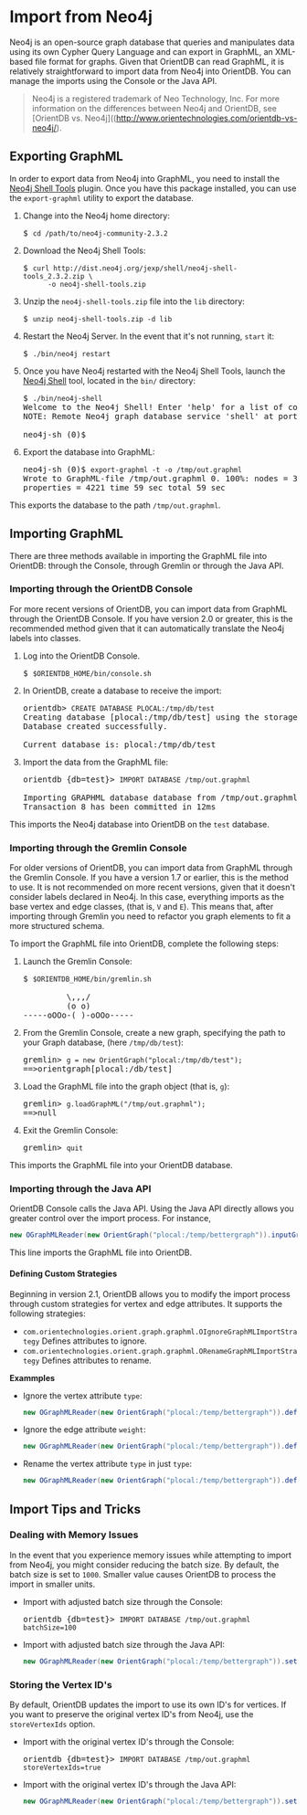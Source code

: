 # Import from Neo4j

Neo4j is an open-source graph database that queries and manipulates data using its own Cypher Query Language and can export in GraphML, an XML-based file format for graphs.  Given that OrientDB can read GraphML, it is relatively straightforward to import data from Neo4j into OrientDB.  You can manage the imports using the Console or the Java API.

>Neo4j is a registered trademark of Neo Technology, Inc.  For more information on the differences between Neo4j and OrientDB, see [OrientDB vs. Neo4j]((http://www.orientechnologies.com/orientdb-vs-neo4j/).



## Exporting GraphML

In order to export data from Neo4j into GraphML, you need to install the [Neo4j Shell Tools](https://github.com/jexp/neo4j-shell-tools) plugin.  Once you have this package installed, you can use the `export-graphml` utility to export the database.

1. Change into the Neo4j home directory:

   <pre>
   $ <code class="lang-sql userinput">cd /path/to/neo4j-community-2.3.2</code>
   </pre>
   
1. Download the Neo4j Shell Tools:

   <pre>
   $ <code class="lang-sh userinput">curl http://dist.neo4j.org/jexp/shell/neo4j-shell-tools_2.3.2.zip \
         -o neo4j-shell-tools.zip</code>
   </pre>
   
1. Unzip the `neo4j-shell-tools.zip` file into the `lib` directory:

   <pre>
   $ <code class="lang-sh userinput">unzip neo4j-shell-tools.zip -d lib</code>
   </pre>
   
1. Restart the Neo4j Server.  In the event that it's not running, `start` it:

   <pre>
   $ <code class="lang-sh userinput">./bin/neo4j restart</code>
   </pre>
   
1. Once you have Neo4j restarted with the Neo4j Shell Tools, launch the [Neo4j Shell](http://docs.neo4j.org/chunked/stable/shell.html) tool, located in the `bin/` directory:

   <pre>
   $ <code class="lang-sh userinput">./bin/neo4j-shell</code>
   Welcome to the Neo4j Shell! Enter 'help' for a list of commands
   NOTE: Remote Neo4j graph database service 'shell' at port 1337

   neo4j-sh (0)$
   </pre>

1. Export the database into GraphML:

   <pre>
   neo4j-sh (0)$ <code class="lang-sh userinput">export-graphml -t -o /tmp/out.graphml</code>
   Wrote to GraphML-file /tmp/out.graphml 0. 100%: nodes = 302 rels = 834
   properties = 4221 time 59 sec total 59 sec
   </pre>
   
This exports the database to the path `/tmp/out.graphml`.




## Importing GraphML

There are three methods available in importing the GraphML file into OrientDB: through the Console, through Gremlin or through the Java API.

### Importing through the OrientDB Console

For more recent versions of OrientDB, you can import data from GraphML through the OrientDB Console.  If you have version 2.0 or greater, this is the recommended method given that it can automatically translate the Neo4j labels into classes.

1. Log into the OrientDB Console.

   <pre>
   $ <code class="lang-sh userinput">$ORIENTDB_HOME/bin/console.sh</code>
   </pre>
   
1. In OrientDB, create a database to receive the import:

   <pre>
   orientdb> <code class="lang-sql userinput">CREATE DATABASE PLOCAL:/tmp/db/test</code>
   Creating database [plocal:/tmp/db/test] using the storage type [plocal]...
   Database created successfully.

   Current database is: plocal:/tmp/db/test
   </pre>

1. Import the data from the GraphML file:

   <pre>
   orientdb {db=test}> <code class="lang-sql userinput">IMPORT DATABASE /tmp/out.graphml</code>
   
   Importing GRAPHML database database from /tmp/out.graphml...
   Transaction 8 has been committed in 12ms
   </pre>

This imports the Neo4j database into OrientDB on the `test` database.



### Importing through the Gremlin Console

For older versions of OrientDB, you can import data from GraphML through the Gremlin Console.  If you have a version 1.7 or earlier, this is the method to use.  It is not recommended on more recent versions, given that it doesn't consider labels declared in Neo4j.  In this case, everything imports as the base vertex and edge classes, (that is, `V` and `E`).  This means that, after importing through Gremlin you need to refactor you graph elements to fit a more structured schema.

To import the GraphML file into OrientDB, complete the following steps:

1. Launch the Gremlin Console:

   <pre>
   $ <code class="lang-sh userinput">$ORIENTDB_HOME/bin/gremlin.sh</code>
   
            \,,,/
            (o o)
   -----oOOo-(_)-oOOo-----
   </pre>

1. From the Gremlin Console, create a new graph, specifying the path to your Graph database, (here `/tmp/db/test`):

   <pre>
   gremlin> <code class="lang-js userinput">g = new OrientGraph("plocal:/tmp/db/test");</code>
   ==>orientgraph[plocal:/db/test]
   </pre>
   
1. Load the GraphML file into the graph object (that is, `g`):

   <pre>
   gremlin> <code class="lang-js userinput">g.loadGraphML("/tmp/out.graphml");</code>
   ==>null
   </pre>
   
1. Exit the Gremlin Console:

   <pre>
   gremlin> <code class="lang-js userinput">quit</code>
   </pre>

This imports the GraphML file into your OrientDB database.



### Importing through the Java API

OrientDB Console calls the Java API.  Using the Java API directly allows you greater control over the import process.  For instance,

```java
new OGraphMLReader(new OrientGraph("plocal:/temp/bettergraph")).inputGraph("/temp/neo4j.graphml");
```

This line imports the GraphML file into OrientDB.


#### Defining Custom Strategies

Beginning in version 2.1, OrientDB allows you to modify the import process through custom strategies for vertex and edge attributes.  It supports the following strategies:

- `com.orientechnologies.orient.graph.graphml.OIgnoreGraphMLImportStrategy` 
Defines attributes to ignore.
- `com.orientechnologies.orient.graph.graphml.ORenameGraphMLImportStrategy` Defines attributes to rename.

**Exammples**

- Ignore the vertex attribute `type`:

  ```java
  new OGraphMLReader(new OrientGraph("plocal:/temp/bettergraph")).defineVertexAttributeStrategy("__type__", new OIgnoreGraphMLImportStrategy()).inputGraph("/temp/neo4j.graphml");
  ```

- Ignore the edge attribute `weight`:

  ```java
  new OGraphMLReader(new OrientGraph("plocal:/temp/bettergraph")).defineEdgeAttributeStrategy("weight", new OIgnoreGraphMLImportStrategy()).inputGraph("/temp/neo4j.graphml");
  ```
  
- Rename the vertex attribute `type` in just `type`:

  ```java
  new OGraphMLReader(new OrientGraph("plocal:/temp/bettergraph")).defineVertexAttributeStrategy("__type__", new ORenameGraphMLImportStrategy("type")).inputGraph("/temp/neo4j.graphml");
  ```



## Import Tips and Tricks

### Dealing with Memory Issues

In the event that you experience memory issues while attempting to import from Neo4j, you might consider reducing the batch size.  By default, the batch size is set to `1000`.  Smaller value causes OrientDB to process the import in smaller units.

- Import with adjusted batch size through the Console:

  <pre>
  orientdb {db=test}> <code class="lang-sql userinput">IMPORT DATABASE /tmp/out.graphml batchSize=100</code>
  </pre>

- Import with adjusted batch size through the Java API:

  ```java
  new OGraphMLReader(new OrientGraph("plocal:/temp/bettergraph")).setBatchSize(100).inputGraph("/temp/neo4j.graphml");
  ```

### Storing the Vertex ID's

By default, OrientDB updates the import to use its own ID's for vertices.  If you want to preserve the original vertex ID's from Neo4j, use the `storeVertexIds` option.

- Import with the original vertex ID's through the Console:

  <pre>
  orientdb {db=test}> <code class="lang-sql userinput">IMPORT DATABASE /tmp/out.graphml storeVertexIds=true</code>
  </pre>
  
- Import with the original vertex ID's through the Java API:

  ```java
  new OGraphMLReader(new OrientGraph("plocal:/temp/bettergraph")).setStoreVertexIds(true).inputGraph("/temp/neo4j.graphml");
  ```

